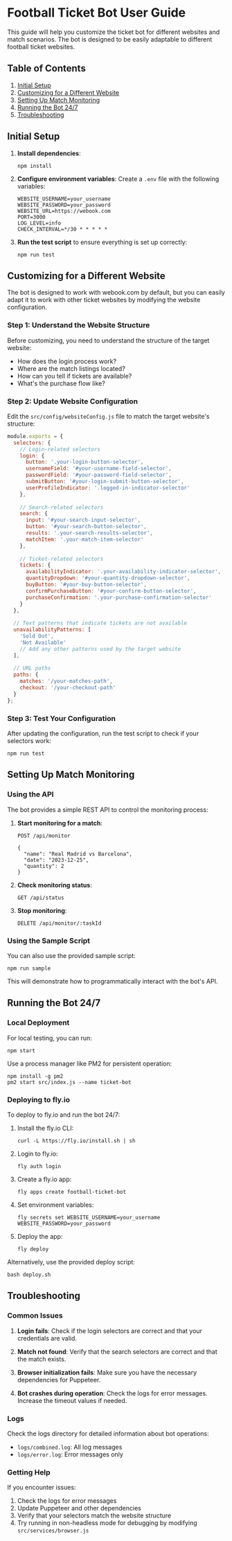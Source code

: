 # Football Ticket Bot User Guide

This guide will help you customize the ticket bot for different websites and match scenarios. The bot is designed to be easily adaptable to different football ticket websites.

## Table of Contents

1. [Initial Setup](#initial-setup)
2. [Customizing for a Different Website](#customizing-for-a-different-website)
3. [Setting Up Match Monitoring](#setting-up-match-monitoring)
4. [Running the Bot 24/7](#running-the-bot-247)
5. [Troubleshooting](#troubleshooting)

## Initial Setup

1. **Install dependencies**:
   ```
   npm install
   ```

2. **Configure environment variables**:
   Create a `.env` file with the following variables:
   ```
   WEBSITE_USERNAME=your_username
   WEBSITE_PASSWORD=your_password
   WEBSITE_URL=https://webook.com
   PORT=3000
   LOG_LEVEL=info
   CHECK_INTERVAL=*/30 * * * * *
   ```

3. **Run the test script** to ensure everything is set up correctly:
   ```
   npm run test
   ```

## Customizing for a Different Website

The bot is designed to work with webook.com by default, but you can easily adapt it to work with other ticket websites by modifying the website configuration.

### Step 1: Understand the Website Structure

Before customizing, you need to understand the structure of the target website:
- How does the login process work?
- Where are the match listings located?
- How can you tell if tickets are available?
- What's the purchase flow like?

### Step 2: Update Website Configuration

Edit the `src/config/websiteConfig.js` file to match the target website's structure:

```javascript
module.exports = {
  selectors: {
    // Login-related selectors
    login: {
      button: '.your-login-button-selector',
      usernameField: '#your-username-field-selector',
      passwordField: '#your-password-field-selector',
      submitButton: '#your-login-submit-button-selector',
      userProfileIndicator: '.logged-in-indicator-selector'
    },
    
    // Search-related selectors
    search: {
      input: '#your-search-input-selector',
      button: '#your-search-button-selector',
      results: '.your-search-results-selector',
      matchItem: '.your-match-item-selector'
    },
    
    // Ticket-related selectors
    tickets: {
      availabilityIndicator: '.your-availability-indicator-selector',
      quantityDropdown: '#your-quantity-dropdown-selector',
      buyButton: '#your-buy-button-selector',
      confirmPurchaseButton: '#your-confirm-button-selector',
      purchaseConfirmation: '.your-purchase-confirmation-selector'
    }
  },
  
  // Text patterns that indicate tickets are not available
  unavailabilityPatterns: [
    'Sold Out', 
    'Not Available'
    // Add any other patterns used by the target website
  ],
  
  // URL paths
  paths: {
    matches: '/your-matches-path',
    checkout: '/your-checkout-path'
  }
};
```

### Step 3: Test Your Configuration

After updating the configuration, run the test script to check if your selectors work:

```
npm run test
```

## Setting Up Match Monitoring

### Using the API

The bot provides a simple REST API to control the monitoring process:

1. **Start monitoring for a match**:
   ```
   POST /api/monitor
   
   {
     "name": "Real Madrid vs Barcelona",
     "date": "2023-12-25",
     "quantity": 2
   }
   ```

2. **Check monitoring status**:
   ```
   GET /api/status
   ```

3. **Stop monitoring**:
   ```
   DELETE /api/monitor/:taskId
   ```

### Using the Sample Script

You can also use the provided sample script:

```
npm run sample
```

This will demonstrate how to programmatically interact with the bot's API.

## Running the Bot 24/7

### Local Deployment

For local testing, you can run:

```
npm start
```

Use a process manager like PM2 for persistent operation:

```
npm install -g pm2
pm2 start src/index.js --name ticket-bot
```

### Deploying to fly.io

To deploy to fly.io and run the bot 24/7:

1. Install the fly.io CLI:
   ```
   curl -L https://fly.io/install.sh | sh
   ```

2. Login to fly.io:
   ```
   fly auth login
   ```

3. Create a fly.io app:
   ```
   fly apps create football-ticket-bot
   ```

4. Set environment variables:
   ```
   fly secrets set WEBSITE_USERNAME=your_username WEBSITE_PASSWORD=your_password
   ```

5. Deploy the app:
   ```
   fly deploy
   ```

Alternatively, use the provided deploy script:
```
bash deploy.sh
```

## Troubleshooting

### Common Issues

1. **Login fails**: Check if the login selectors are correct and that your credentials are valid.

2. **Match not found**: Verify that the search selectors are correct and that the match exists.

3. **Browser initialization fails**: Make sure you have the necessary dependencies for Puppeteer.

4. **Bot crashes during operation**: Check the logs for error messages. Increase the timeout values if needed.

### Logs

Check the logs directory for detailed information about bot operations:
- `logs/combined.log`: All log messages
- `logs/error.log`: Error messages only

### Getting Help

If you encounter issues:
1. Check the logs for error messages
2. Update Puppeteer and other dependencies
3. Verify that your selectors match the website structure
4. Try running in non-headless mode for debugging by modifying `src/services/browser.js`